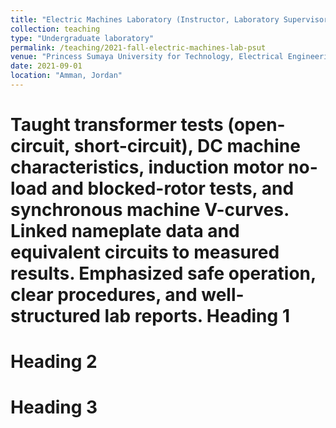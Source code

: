 ```yaml
---
title: "Electric Machines Laboratory (Instructor, Laboratory Supervisor)"
collection: teaching
type: "Undergraduate laboratory"
permalink: /teaching/2021-fall-electric-machines-lab-psut
venue: "Princess Sumaya University for Technology, Electrical Engineering"
date: 2021-09-01
location: "Amman, Jordan"
---
```


Taught transformer tests (open-circuit, short-circuit), DC machine characteristics, induction motor no-load and blocked-rotor tests, and synchronous machine V-curves. Linked nameplate data and equivalent circuits to measured results. Emphasized safe operation, clear procedures, and well-structured lab reports.
Heading 1
======

Heading 2
======

Heading 3
======
